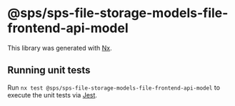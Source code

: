 # @sps/sps-file-storage-models-file-frontend-api-model

This library was generated with [Nx](https://nx.dev).

## Running unit tests

Run `nx test @sps/sps-file-storage-models-file-frontend-api-model` to execute the unit tests via [Jest](https://jestjs.io).
